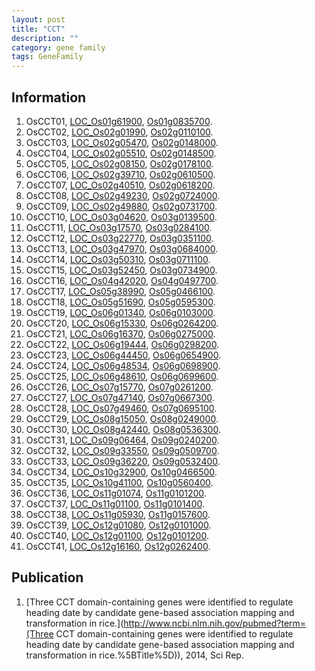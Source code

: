 ```yaml
---
layout: post
title: "CCT"
description: ""
category: gene family
tags: GeneFamily
---
```


## Information
1. OsCCT01, [LOC_Os01g61900](http://rice.plantbiology.msu.edu/cgi-bin/ORF_infopage.cgi?orf=LOC_Os01g61900), [Os01g0835700](http://rapdb.dna.affrc.go.jp/viewer/gbrowse_details/irgsp1?name=Os01g0835700).
2. OsCCT02, [LOC_Os02g01990](http://rice.plantbiology.msu.edu/cgi-bin/ORF_infopage.cgi?orf=LOC_Os02g01990), [Os02g0110100](http://rapdb.dna.affrc.go.jp/viewer/gbrowse_details/irgsp1?name=Os02g0110100).
3. OsCCT03, [LOC_Os02g05470](http://rice.plantbiology.msu.edu/cgi-bin/ORF_infopage.cgi?orf=LOC_Os02g05470), [Os02g0148000](http://rapdb.dna.affrc.go.jp/viewer/gbrowse_details/irgsp1?name=Os02g0148000).
4. OsCCT04, [LOC_Os02g05510](http://rice.plantbiology.msu.edu/cgi-bin/ORF_infopage.cgi?orf=LOC_Os02g05510), [Os02g0148500](http://rapdb.dna.affrc.go.jp/viewer/gbrowse_details/irgsp1?name=Os02g0148500).
5. OsCCT05, [LOC_Os02g08150](http://rice.plantbiology.msu.edu/cgi-bin/ORF_infopage.cgi?orf=LOC_Os02g08150), [Os02g0178100](http://rapdb.dna.affrc.go.jp/viewer/gbrowse_details/irgsp1?name=Os02g0178100).
6. OsCCT06, [LOC_Os02g39710](http://rice.plantbiology.msu.edu/cgi-bin/ORF_infopage.cgi?orf=LOC_Os02g39710), [Os02g0610500](http://rapdb.dna.affrc.go.jp/viewer/gbrowse_details/irgsp1?name=Os02g0610500).
7. OsCCT07, [LOC_Os02g40510](http://rice.plantbiology.msu.edu/cgi-bin/ORF_infopage.cgi?orf=LOC_Os02g40510), [Os02g0618200](http://rapdb.dna.affrc.go.jp/viewer/gbrowse_details/irgsp1?name=Os02g0618200).
8. OsCCT08, [LOC_Os02g49230](http://rice.plantbiology.msu.edu/cgi-bin/ORF_infopage.cgi?orf=LOC_Os02g49230), [Os02g0724000](http://rapdb.dna.affrc.go.jp/viewer/gbrowse_details/irgsp1?name=Os02g0724000).
9. OsCCT09, [LOC_Os02g49880](http://rice.plantbiology.msu.edu/cgi-bin/ORF_infopage.cgi?orf=LOC_Os02g49880), [Os02g0731700](http://rapdb.dna.affrc.go.jp/viewer/gbrowse_details/irgsp1?name=Os02g0731700).
10. OsCCT10, [LOC_Os03g04620](http://rice.plantbiology.msu.edu/cgi-bin/ORF_infopage.cgi?orf=LOC_Os03g04620), [Os03g0139500](http://rapdb.dna.affrc.go.jp/viewer/gbrowse_details/irgsp1?name=Os03g0139500).
11. OsCCT11, [LOC_Os03g17570](http://rice.plantbiology.msu.edu/cgi-bin/ORF_infopage.cgi?orf=LOC_Os03g17570), [Os03g0284100](http://rapdb.dna.affrc.go.jp/viewer/gbrowse_details/irgsp1?name=Os03g0284100).
12. OsCCT12, [LOC_Os03g22770](http://rice.plantbiology.msu.edu/cgi-bin/ORF_infopage.cgi?orf=LOC_Os03g22770), [Os03g0351100](http://rapdb.dna.affrc.go.jp/viewer/gbrowse_details/irgsp1?name=Os03g0351100).
13. OsCCT13, [LOC_Os03g47970](http://rice.plantbiology.msu.edu/cgi-bin/ORF_infopage.cgi?orf=LOC_Os03g47970), [Os03g0684000](http://rapdb.dna.affrc.go.jp/viewer/gbrowse_details/irgsp1?name=Os03g0684000).
14. OsCCT14, [LOC_Os03g50310](http://rice.plantbiology.msu.edu/cgi-bin/ORF_infopage.cgi?orf=LOC_Os03g50310), [Os03g0711100](http://rapdb.dna.affrc.go.jp/viewer/gbrowse_details/irgsp1?name=Os03g0711100).
15. OsCCT15, [LOC_Os03g52450](http://rice.plantbiology.msu.edu/cgi-bin/ORF_infopage.cgi?orf=LOC_Os03g52450), [Os03g0734900](http://rapdb.dna.affrc.go.jp/viewer/gbrowse_details/irgsp1?name=Os03g0734900).
16. OsCCT16, [LOC_Os04g42020](http://rice.plantbiology.msu.edu/cgi-bin/ORF_infopage.cgi?orf=LOC_Os04g42020), [Os04g0497700](http://rapdb.dna.affrc.go.jp/viewer/gbrowse_details/irgsp1?name=Os04g0497700).
17. OsCCT17, [LOC_Os05g38990](http://rice.plantbiology.msu.edu/cgi-bin/ORF_infopage.cgi?orf=LOC_Os05g38990), [Os05g0466100](http://rapdb.dna.affrc.go.jp/viewer/gbrowse_details/irgsp1?name=Os05g0466100).
18. OsCCT18, [LOC_Os05g51690](http://rice.plantbiology.msu.edu/cgi-bin/ORF_infopage.cgi?orf=LOC_Os05g51690), [Os05g0595300](http://rapdb.dna.affrc.go.jp/viewer/gbrowse_details/irgsp1?name=Os05g0595300).
19. OsCCT19, [LOC_Os06g01340](http://rice.plantbiology.msu.edu/cgi-bin/ORF_infopage.cgi?orf=LOC_Os06g01340), [Os06g0103000](http://rapdb.dna.affrc.go.jp/viewer/gbrowse_details/irgsp1?name=Os06g0103000).
20. OsCCT20, [LOC_Os06g15330](http://rice.plantbiology.msu.edu/cgi-bin/ORF_infopage.cgi?orf=LOC_Os06g15330), [Os06g0264200](http://rapdb.dna.affrc.go.jp/viewer/gbrowse_details/irgsp1?name=Os06g0264200).
21. OsCCT21, [LOC_Os06g16370](http://rice.plantbiology.msu.edu/cgi-bin/ORF_infopage.cgi?orf=LOC_Os06g16370), [Os06g0275000](http://rapdb.dna.affrc.go.jp/viewer/gbrowse_details/irgsp1?name=Os06g0275000).
22. OsCCT22, [LOC_Os06g19444](http://rice.plantbiology.msu.edu/cgi-bin/ORF_infopage.cgi?orf=LOC_Os06g19444), [Os06g0298200](http://rapdb.dna.affrc.go.jp/viewer/gbrowse_details/irgsp1?name=Os06g0298200).
23. OsCCT23, [LOC_Os06g44450](http://rice.plantbiology.msu.edu/cgi-bin/ORF_infopage.cgi?orf=LOC_Os06g44450), [Os06g0654900](http://rapdb.dna.affrc.go.jp/viewer/gbrowse_details/irgsp1?name=Os06g0654900).
24. OsCCT24, [LOC_Os06g48534](http://rice.plantbiology.msu.edu/cgi-bin/ORF_infopage.cgi?orf=LOC_Os06g48534), [Os06g0698900](http://rapdb.dna.affrc.go.jp/viewer/gbrowse_details/irgsp1?name=Os06g0698900).
25. OsCCT25, [LOC_Os06g48610](http://rice.plantbiology.msu.edu/cgi-bin/ORF_infopage.cgi?orf=LOC_Os06g48610), [Os06g0699600](http://rapdb.dna.affrc.go.jp/viewer/gbrowse_details/irgsp1?name=Os06g0699600).
26. OsCCT26, [LOC_Os07g15770](http://rice.plantbiology.msu.edu/cgi-bin/ORF_infopage.cgi?orf=LOC_Os07g15770), [Os07g0261200](http://rapdb.dna.affrc.go.jp/viewer/gbrowse_details/irgsp1?name=Os07g0261200).
27. OsCCT27, [LOC_Os07g47140](http://rice.plantbiology.msu.edu/cgi-bin/ORF_infopage.cgi?orf=LOC_Os07g47140), [Os07g0667300](http://rapdb.dna.affrc.go.jp/viewer/gbrowse_details/irgsp1?name=Os07g0667300).
28. OsCCT28, [LOC_Os07g49460](http://rice.plantbiology.msu.edu/cgi-bin/ORF_infopage.cgi?orf=LOC_Os07g49460), [Os07g0695100](http://rapdb.dna.affrc.go.jp/viewer/gbrowse_details/irgsp1?name=Os07g0695100).
29. OsCCT29, [LOC_Os08g15050](http://rice.plantbiology.msu.edu/cgi-bin/ORF_infopage.cgi?orf=LOC_Os08g15050), [Os08g0249000](http://rapdb.dna.affrc.go.jp/viewer/gbrowse_details/irgsp1?name=Os08g0249000).
30. OsCCT30, [LOC_Os08g42440](http://rice.plantbiology.msu.edu/cgi-bin/ORF_infopage.cgi?orf=LOC_Os08g42440), [Os08g0536300](http://rapdb.dna.affrc.go.jp/viewer/gbrowse_details/irgsp1?name=Os08g0536300).
31. OsCCT31, [LOC_Os09g06464](http://rice.plantbiology.msu.edu/cgi-bin/ORF_infopage.cgi?orf=LOC_Os09g06464), [Os09g0240200](http://rapdb.dna.affrc.go.jp/viewer/gbrowse_details/irgsp1?name=Os09g0240200).
32. OsCCT32, [LOC_Os09g33550](http://rice.plantbiology.msu.edu/cgi-bin/ORF_infopage.cgi?orf=LOC_Os09g33550), [Os09g0509700](http://rapdb.dna.affrc.go.jp/viewer/gbrowse_details/irgsp1?name=Os09g0509700).
33. OsCCT33, [LOC_Os09g36220](http://rice.plantbiology.msu.edu/cgi-bin/ORF_infopage.cgi?orf=LOC_Os09g36220), [Os09g0532400](http://rapdb.dna.affrc.go.jp/viewer/gbrowse_details/irgsp1?name=Os09g0532400).
34. OsCCT34, [LOC_Os10g32900](http://rice.plantbiology.msu.edu/cgi-bin/ORF_infopage.cgi?orf=LOC_Os10g32900), [Os10g0466500](http://rapdb.dna.affrc.go.jp/viewer/gbrowse_details/irgsp1?name=Os10g0466500).
35. OsCCT35, [LOC_Os10g41100](http://rice.plantbiology.msu.edu/cgi-bin/ORF_infopage.cgi?orf=LOC_Os10g41100), [Os10g0560400](http://rapdb.dna.affrc.go.jp/viewer/gbrowse_details/irgsp1?name=Os10g0560400).
36. OsCCT36, [LOC_Os11g01074](http://rice.plantbiology.msu.edu/cgi-bin/ORF_infopage.cgi?orf=LOC_Os11g01074), [Os11g0101200](http://rapdb.dna.affrc.go.jp/viewer/gbrowse_details/irgsp1?name=Os11g0101200).
37. OsCCT37, [LOC_Os11g01100](http://rice.plantbiology.msu.edu/cgi-bin/ORF_infopage.cgi?orf=LOC_Os11g01100), [Os11g0101400](http://rapdb.dna.affrc.go.jp/viewer/gbrowse_details/irgsp1?name=Os11g0101400).
38. OsCCT38, [LOC_Os11g05930](http://rice.plantbiology.msu.edu/cgi-bin/ORF_infopage.cgi?orf=LOC_Os11g05930), [Os11g0157600](http://rapdb.dna.affrc.go.jp/viewer/gbrowse_details/irgsp1?name=Os11g0157600).
39. OsCCT39, [LOC_Os12g01080](http://rice.plantbiology.msu.edu/cgi-bin/ORF_infopage.cgi?orf=LOC_Os12g01080), [Os12g0101000](http://rapdb.dna.affrc.go.jp/viewer/gbrowse_details/irgsp1?name=Os12g0101000).
40. OsCCT40, [LOC_Os12g01100](http://rice.plantbiology.msu.edu/cgi-bin/ORF_infopage.cgi?orf=LOC_Os12g01100), [Os12g0101200](http://rapdb.dna.affrc.go.jp/viewer/gbrowse_details/irgsp1?name=Os12g0101200).
41. OsCCT41, [LOC_Os12g16160](http://rice.plantbiology.msu.edu/cgi-bin/ORF_infopage.cgi?orf=LOC_Os12g16160), [Os12g0262400](http://rapdb.dna.affrc.go.jp/viewer/gbrowse_details/irgsp1?name=Os12g0262400).

## Publication
1. [Three CCT domain-containing genes were identified to regulate heading date by candidate gene-based association mapping and transformation in rice.](http://www.ncbi.nlm.nih.gov/pubmed?term=(Three CCT domain-containing genes were identified to regulate heading date by candidate gene-based association mapping and transformation in rice.%5BTitle%5D)), 2014, Sci Rep.


